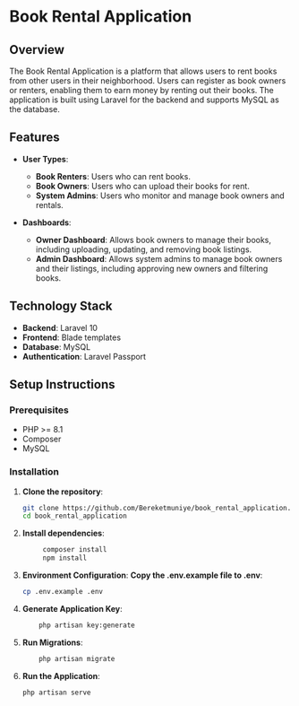 # Book Rental Application

## Overview

The Book Rental Application is a platform that allows users to rent books from other users in their neighborhood. Users can register as book owners or renters, enabling them to earn money by renting out their books. The application is built using Laravel for the backend and supports MySQL as the database.

## Features

- **User Types**:
  - **Book Renters**: Users who can rent books.
  - **Book Owners**: Users who can upload their books for rent.
  - **System Admins**: Users who monitor and manage book owners and rentals.

- **Dashboards**:
  - **Owner Dashboard**: Allows book owners to manage their books, including uploading, updating, and removing book listings.
  - **Admin Dashboard**: Allows system admins to manage book owners and their listings, including approving new owners and filtering books.

## Technology Stack

- **Backend**: Laravel 10
- **Frontend**: Blade templates 
- **Database**: MySQL
- **Authentication**: Laravel Passport

## Setup Instructions

### Prerequisites

- PHP >= 8.1
- Composer
- MySQL

### Installation

1. **Clone the repository**:
   ```bash
   git clone https://github.com/Bereketmuniye/book_rental_application.git
   cd book_rental_application
2. **Install dependencies**:
    ```bash
         composer install
         npm install
 3. **Environment Configuration**:
      **Copy the .env.example file to .env**:
       ```bash
    cp .env.example .env
 5. **Generate Application Key**:
    ```bash 
        php artisan key:generate
 6. **Run Migrations**:
      ```bash
          php artisan migrate
 7. **Run the Application**:
      ```bash
      php artisan serve

